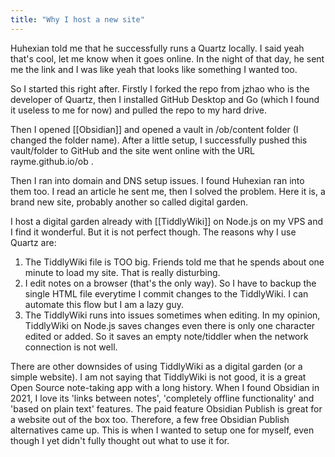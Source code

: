 ```yaml
---
title: "Why I host a new site"
---
```


Huhexian told me that he successfully runs a Quartz locally. I said yeah that's cool, let me know when it goes online. In the night of that day, he sent me the link and I was like yeah that looks like something I wanted too.

So I started this right after. Firstly I forked the repo from jzhao who is the developer of Quartz, then I installed GitHub Desktop and Go (which I found it useless to me for now) and pulled the repo to my hard drive.

Then I opened [[Obsidian]] and opened a vault in /ob/content folder (I changed the folder name). After a little setup, I successfully pushed this vault/folder to GitHub and the site went online with the URL rayme.github.io/ob .

Then I ran into domain and DNS setup issues. I found Huhexian ran into them too. I read an article he sent me, then I solved the problem. Here it is, a brand new site, probably another so called digital garden.

I host a digital garden already with [[TiddlyWiki]] on Node.js on my VPS and I find it wonderful. But it is not perfect though. The reasons why I use Quartz are:

1. The TiddlyWiki file is TOO big. Friends told me that he spends about one minute to load my site. That is really disturbing.
2. I edit notes on a browser (that's the only way). So I have to backup the single HTML file everytime I commit changes to the TiddlyWiki. I can automate this flow but I am a lazy guy.
3. The TiddlyWiki runs into issues sometimes when editing. In my opinion, TiddlyWiki on Node.js saves changes even there is only one character edited or added. So it saves an empty note/tiddler when the network connection is not well.

There are other downsides of using TiddlyWiki as a digital garden (or a simple website). I am not saying that TiddlyWiki is not good, it is a great Open Source note-taking app with a long history. When I found Obsidian in 2021, I love its 'links between notes', 'completely offline functionality' and 'based on plain text' features. The paid feature Obsidian Publish is great for a website out of the box too. Therefore, a few free Obsidian Publish alternatives came up. This is when I wanted to setup one for myself, even though I yet didn't fully thought out what to use it for.